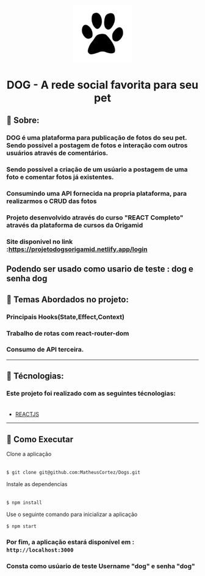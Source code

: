 <div align="center">
    <img  style="width:30%" src="src/Assets/Dog_logo.jpg">
    <h1>DOG - A rede social favorita para seu pet </h1>
</div>


  ## 📔 Sobre:
### **DOG** é uma plataforma para publicação de fotos do seu pet.<br/> Sendo possivel a postagem de fotos e interação com outros usuários através de comentários.


### Sendo possivel a criação de um usúario a postagem de uma foto e comentar fotos já existentes.
### Consumindo uma API fornecida na propria plataforma, para realizarmos o CRUD das fotos


### Projeto desenvolvido através do curso  **"REACT Completo"** através da plataforma de cursos da **Origamid** 

### Site disponivel no link :https://projetodogsorigamid.netlify.app/login
Podendo ser usado como usario de teste : dog e senha dog
-----------------------------
## 📔 Temas Abordados no projeto:

###  Principais **Hooks(State,Effect,Context)**
###  Trabalho de rotas com **react-router-dom**
###  Consumo de API terceira.
-----------------------------
  ##  🔧 Técnologias:

  ### Este projeto foi realizado com as seguintes técnologias:</br></br>

* [REACTJS](https://pt-br.reactjs.org/)



-----------------------------
## 🚀 Como Executar

Clone a aplicação
```bash

$ git clone git@github.com:MatheusCortez/Dogs.git
```
Instale as dependencias 
```bash

$ npm install
```


Use o seguinte comando para inicializar a aplicação
```bash
$ npm start 
```
### Por fim, a aplicação estará disponível em :  `http://localhost:3000`
### Consta como usúario de teste Username "dog" e senha "dog"


